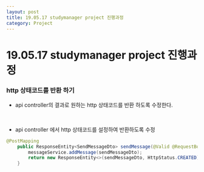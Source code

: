 ```yaml
---
layout: post
title: 19.05.17 studymanager project 진행과정
category: Project
---
```


# 19.05.17 studymanager project 진행과정
### http 상태코드를 반환 하기
- api controller의 결과로 원하는 http 상태코드를 반환 하도록 수정한다.

<br>



- api controller 에서 http 상태코드를 설정하여 반환하도록 수정

```java
@PostMapping
    public ResponseEntity<SendMessageDto> sendMessage(@Valid @RequestBody SendMessageDto sendMessageDto){
        messageService.addMessage(sendMessageDto);
        return new ResponseEntity<>(sendMessageDto, HttpStatus.CREATED);
    }

```
<br>

